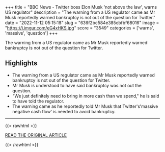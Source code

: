 +++
title = "BBC News - Twitter boss Elon Musk 'not above the law', warns US regulator"
description = "The warning from a US regulator came as Mr Musk reportedly warned bankruptcy is not out of the question for Twitter."
date = "2022-11-12 05:15:18"
slug = "636f2bc584e385cbfbf68016"
image = "https://i.imgur.com/eG4xHKS.jpg"
score = "3549"
categories = ['warns', 'massive', 'question']
+++

The warning from a US regulator came as Mr Musk reportedly warned bankruptcy is not out of the question for Twitter.

## Highlights

- The warning from a US regulator came as Mr Musk reportedly warned bankruptcy is not out of the question for Twitter.
- Mr Musk is understood to have said bankruptcy was not out the question.
- "We just definitely need to bring in more cash than we spend," he is said to have told the regulator.
- The warning came as he reportedly told Mr Musk that Twitter's'massive negative cash flow' is needed to avoid bankruptcy.

---

{{< rawhtml >}}
  <p class="article-category">
    <a target="_blank" href="https://www.bbc.co.uk/news/business-63593242">READ THE ORIGINAL ARTICLE</a>
  </p>
{{< /rawhtml >}}
